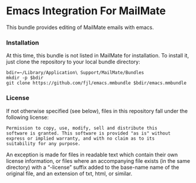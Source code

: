 # Emacs Integration For MailMate

This bundle provides editing of MailMate emails with emacs.

### Installation

At this time, this bundle is not listed in MailMate for installation. To install it, just
clone the repository to your local bundle directory:

	bdir=~/Library/Application\ Support/MailMate/Bundles
	mkdir -p $bdir
	git clone https://github.com/fjl/emacs.mmbundle $bdir/emacs.mmbundle

### License

If not otherwise specified (see below), files in this repository fall under the following license:

	Permission to copy, use, modify, sell and distribute this
	software is granted. This software is provided "as is" without
	express or implied warranty, and with no claim as to its
	suitability for any purpose.

An exception is made for files in readable text which contain their own license
information, or files where an accompanying file exists (in the same directory) with a
“-license” suffix added to the base-name name of the original file, and an extension of
txt, html, or similar.
